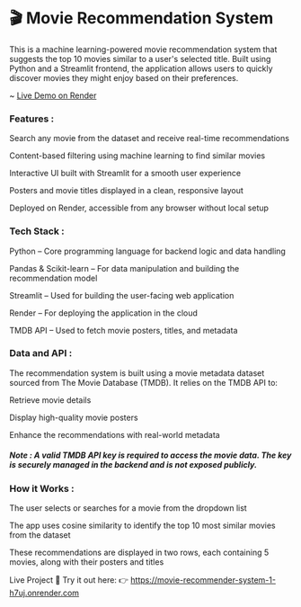 # 🎬 Movie Recommendation System

This is a machine learning-powered movie recommendation system that suggests the top 10 movies similar to a user's selected title. Built using Python and a Streamlit frontend, the application allows users to quickly discover movies they might enjoy based on their preferences.

~ [Live Demo on Render](https://movie-recommender-system-1-h7uj.onrender.com)


### Features : 
Search any movie from the dataset and receive real-time recommendations

Content-based filtering using machine learning to find similar movies

Interactive UI built with Streamlit for a smooth user experience

Posters and movie titles displayed in a clean, responsive layout

Deployed on Render, accessible from any browser without local setup

### Tech Stack : 
Python – Core programming language for backend logic and data handling

Pandas & Scikit-learn – For data manipulation and building the recommendation model

Streamlit – Used for building the user-facing web application

Render – For deploying the application in the cloud

TMDB API – Used to fetch movie posters, titles, and metadata

### Data and API :
The recommendation system is built using a movie metadata dataset sourced from The Movie Database (TMDB). It relies on the TMDB API to:

Retrieve movie details

Display high-quality movie posters

Enhance the recommendations with real-world metadata

##### Note : A valid TMDB API key is required to access the movie data. The key is securely managed in the backend and is not exposed publicly.

### How it Works : 
The user selects or searches for a movie from the dropdown list

The app uses cosine similarity to identify the top 10 most similar movies from the dataset

These recommendations are displayed in two rows, each containing 5 movies, along with their posters and titles

Live Project
🎥 Try it out here:
👉 https://movie-recommender-system-1-h7uj.onrender.com
